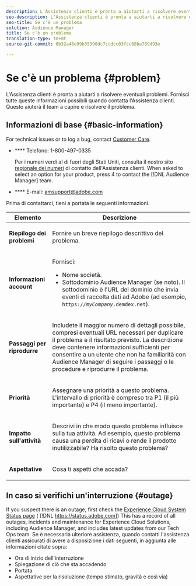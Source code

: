 ```yaml
---
description: L'Assistenza clienti è pronta a aiutarti a risolvere eventuali problemi. Fornisci tutte queste informazioni possibili quando contatta l'Assistenza clienti. Questo aiuterà il team a capire e risolvere il problema.
seo-description: L'Assistenza clienti è pronta a aiutarti a risolvere eventuali problemi. Fornisci tutte queste informazioni possibili quando contatta l'Assistenza clienti. Questo aiuterà il team a capire e risolvere il problema.
seo-title: Se c'è un problema
solution: Audience Manager
title: Se c'è un problema
translation-type: tm+mt
source-git-commit: 0b32a48e99b35990dc7ccdcc03fcc68ba769d93e

---
```



# Se c'è un problema {#problem}

L'Assistenza clienti è pronta a aiutarti a risolvere eventuali problemi. Fornisci tutte queste informazioni possibili quando contatta l'Assistenza clienti. Questo aiuterà il team a capire e risolvere il problema.

## Informazioni di base {#basic-information}

<!-- 

r_problem.xml

 -->

For technical issues or to log a bug, contact [Customer Care](https://helpx.adobe.com/marketing-cloud/contact-support.html).

* **** Telefono: 1-800-497-0335

   Per i numeri verdi al di fuori degli Stati Uniti, consulta il nostro sito [regionale dei numeri](https://helpx.adobe.com/contact/dma-external/DMACustomeCareRegionalPhoneNumbers.html) di contatto dell'Assistenza clienti. When asked to select an option for your product, press 4 to contact the [!DNL Audience Manager] team.

* **** E-mail: amsupport@adobe.com

Prima di contattarci, tieni a portata le seguenti informazioni.

<table id="table_28E76031E2804265B1A48AB2659F68F0"> 
 <thead> 
  <tr> 
   <th colname="col1" class="entry"> Elemento </th> 
   <th colname="col2" class="entry"> Descrizione </th> 
  </tr>
 </thead>
 <tbody> 
  <tr> 
   <td colname="col1"> <p><b>Riepilogo dei problemi</b> </p> </td> 
   <td colname="col2"> <p>Fornire un breve riepilogo descrittivo del problema. </p> </td> 
  </tr> 
  <tr> 
   <td colname="col1"> <p><b>Informazioni account</b> </p> </td> 
   <td colname="col2"> <p>Fornisci: </p> <p> 
     <ul id="ul_6ACF6EF2165C4041A891FF36D78BBA63"> 
      <li id="li_86573CAAE8454BE6BDF44F9A8281FF95">Nome società. </li> 
      <li id="li_8259BB738BA84A13982A8E84BCF56B2A"><span class="keyword"> Sottodominio Audience Manager</span> (se noto). Il sottodominio è l’URL del dominio che invia eventi di raccolta dati ad <span class="keyword"> Adobe</span> (ad esempio, <code>https://<i>myCompany</i>.demdex.net</code>). </li> 
     </ul> </p> </td> 
  </tr> 
  <tr> 
   <td colname="col1"> <p><b>Passaggi per riprodurre</b> </p> </td> 
   <td colname="col2"> <p>Includete il maggior numero di dettagli possibile, compresi eventuali URL necessari per duplicare il problema e il risultato previsto. La descrizione deve contenere informazioni sufficienti per consentire a un utente che non ha familiarità con <span class="keyword"> Audience Manager</span> di seguire i passaggi o le procedure e riprodurre il problema. </p> </td> 
  </tr> 
  <tr> 
   <td colname="col1"> <p><b>Priorità</b> </p> </td> 
   <td colname="col2"> <p>Assegnare una priorità a questo problema. L'intervallo di priorità è compreso tra P1 (il più importante) e P4 (il meno importante). </p> </td> 
  </tr> 
  <tr> 
   <td colname="col1"> <p><b>Impatto sull'attività</b> </p> </td> 
   <td colname="col2"> <p>Descrivi in che modo questo problema influisce sulla tua attività. Ad esempio, questo problema causa una perdita di ricavi o rende il prodotto inutilizzabile? Ha risolto questo problema? </p> </td> 
  </tr> 
  <tr> 
   <td colname="col1"> <p><b>Aspettative</b> </p> </td> 
   <td colname="col2"> <p>Cosa ti aspetti che accada? </p> </td> 
  </tr> 
 </tbody> 
</table>

## In caso si verifichi un'interruzione {#outage}

If you suspect there is an outage, first check the [Experience Cloud System Status page](https://status.adobe.com) ( [!DNL https://status.adobe.com]) This has a record of all outages, incidents and maintenance for Experience Cloud Solutions, including Audience Manager, and includes latest updates from our Tech Ops team. Se è necessaria ulteriore assistenza, quando contatti l'assistenza clienti assicurati di avere a disposizione i dati seguenti, in aggiunta alle informazioni citate sopra:

* Ora di inizio dell'interruzione
* Spiegazione di ciò che sta accadendo
* Portata
* Aspettative per la risoluzione (tempo stimato, gravità e così via)
